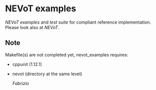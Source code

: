 NEVoT examples 
==============

_NEVoT_ _examples_ and _test_ _suite_ for compliant reference implementation.  
Please look also at _NEVoT_.

Note
----

Makefile(s) are not completed yet, nevot_examples requires:  
* cppunit (1.12.1)  
* nevot (directory at the same level)  
  
  _Fabrizio_

